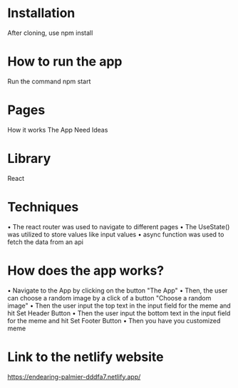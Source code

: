 # Installation
After cloning, 
use npm install

# How to run the app
Run the command npm start

# Pages
How it works
The App
Need Ideas

# Library
React

# Techniques

• The react router was used to navigate to different pages
• The UseState() was utilized to store values like input values
• async function was used to fetch the data from an api


# How does the app works?

• Navigate to the App by clicking on the button "The App"
• Then, the user can choose a random image by a click of a button "Choose a random image"
• Then the user input the top text in the input field for the meme and hit Set Header Button
• Then the user input the bottom text in the input field for the meme and hit Set Footer Button
• Then you have you customized meme


# Link to the netlify website
https://endearing-palmier-dddfa7.netlify.app/

